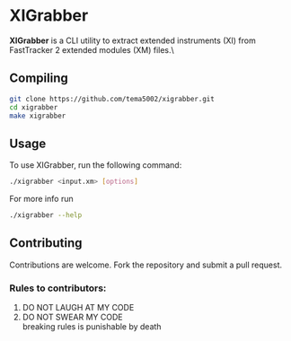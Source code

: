 # XIGrabber
**XIGrabber** is a CLI utility to extract extended instruments (XI) from FastTracker 2 extended modules (XM) files.\

## Compiling
```bash
git clone https://github.com/tema5002/xigrabber.git
cd xigrabber
make xigrabber
```

## Usage
To use XIGrabber, run the following command:
```bash
./xigrabber <input.xm> [options]
```
For more info run
```bash
./xigrabber --help
```

## Contributing
Contributions are welcome. Fork the repository and submit a pull request.

### Rules to contributors:
1. DO NOT LAUGH AT MY CODE
2. DO NOT SWEAR MY CODE\
   breaking rules is punishable by death
